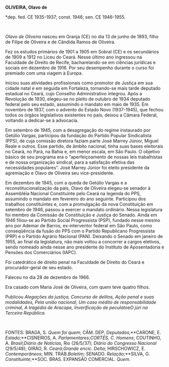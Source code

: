 **OLIVEIRA, Olavo de**

\*dep. fed. CE 1935-1937; const. 1946; sen. CE 1946-1955.

 

*Olavo de Oliveira* nasceu em Granja (CE) no dia 13 de junho de 1893,
filho de Filipe de Oliveira e de Cândida Ramos de Oliveira.

Fez os estudos primários de 1901 a 1905 em Sobral (CE) e os secundários
de 1909 a 1912 no Liceu do Ceará. Nesse último ano ingressou na
Faculdade de Direito de Recife, bacharelando-se em ciências jurídicas e
sociais em dezembro de 1916. Por seu desempenho durante o curso foi
premiado com uma viagem à Europa.

Iniciou suas atividades profissionais como promotor de Justiça em sua
cidade natal e em seguida em Fortaleza, tornando-se mais tarde deputado
estadual no Ceará, cujo Conselho Administrativo integrou. Após a
Revolução de 1930, elegeu-se no pleito de outubro de 1934 deputado
federal pelo seu estado, assumindo o mandato em maio de 1935. Em
novembro de 1937, com o advento do Estado Novo (1937-1945), que fechou
todos os órgãos legislativos existentes no país, deixou a Câmara
Federal, voltando a dedicar-se à advocacia.

Em setembro de 1945, com a desagregação do regime instaurado por Getúlio
Vargas, participou da fundação do Partido Popular Sindicalista (PPS), de
cuja comissão diretora faziam parte José Marrey Júnior, Miguel Reale e
outros. Esse partido, de âmbito nacional, tinha suas bases eleitorais no
Ceará, no Pará, na Bahia e, em menor escala, em São Paulo. O objetivo
básico de seu programa era o “aperfeiçoamento de nossas leis
trabalhistas e de nossa organização sindical, para a satisfação efetiva
das necessidades populares”. José Marrey Júnior foi eleito presidente da
agremiação e Olavo de Oliveira seu vice-presidente.

Em dezembro de 1945, com a queda de Getúlio Vargas e a
reconstitucionalização da país, Olavo de Oliveira elegeu-se senador à
Assembléia Nacional Constituinte pelo Ceará na legenda do PPS, assumindo
o mandato em fevereiro do ano seguinte. Participou dos trabalhos
constituintes e, com a promulgação da nova Constituição em setembro de
1946, passou a exercer o mandato ordinário. Nessa legislatura foi membro
da Comissão de Constituição e Justiça do Senado. Ainda em 1946 filiou-se
ao Partido Social Progressista (PSP), fundado nesse mesmo ano por Ademar
de Barros, ex-interventor federal em São Paulo, como conseqüência da
fusão do PPS com o Partido Republicano Progressista (PRP) e o Partido
Agrário Nacional (PAN). Deixando o Senado em janeiro de 1955, ao final
da legislatura, não mais voltou a concorrer a cargos eletivos, sendo
nomeado ainda nesse ano presidente do Instituto de Aposentadoria e
Pensões dos Comerciários (IAPC).

Foi catedrático de direito penal na Faculdade de Direito do Ceará e
procurador-geral de seu estado.

Faleceu no dia 28 de dezembro de 1966.

Era casado com Maria José de Oliveira, com quem teve quatro filhos.

Publicou *Alegações da justiça, Concurso de* *delitos, Ação penal e suas
modalidades, Pela* *união nacional, Um caso inédito de responsabilidade
criminal, A tragédia de Aracape,* *Inverificação de peculato*e*O júri na
Terceira* *República.*

 

FONTES: BRAGA, S. *Quem foi quem*; CÂM. DEP. *Deputados*;**CARONE, E.
*Estado*;**CISNEIROS, A. *Parlamentares*;**CORTÉS, C*. Homens*;
COUTINHO, A. *Brasil*;*Diário de Notícias,* Rio (26/5/37); *Diário do
Congresso Nacional* (29/5/48); GIRÃO, R. *Ceará*;*Grande encic. Delta*;
HIRSCHOWICZ, E. *Contemporâneos*; MIN. TRAB.*Boletim*; SENADO.
*Relação*;**SILVA, G. *Constituinte*;**SOC. BRAS. EXPANSÃO COMERCIAL.
*Quem.*

 

 
